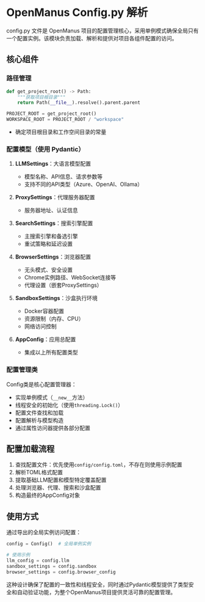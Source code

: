 # OpenManus Config.py 解析

config.py 文件是 OpenManus 项目的配置管理核心，采用单例模式确保全局只有一个配置实例。该模块负责加载、解析和提供对项目各组件配置的访问。

## 核心组件

### 路径管理
```python
def get_project_root() -> Path:
    """获取项目根目录"""
    return Path(__file__).resolve().parent.parent

PROJECT_ROOT = get_project_root()
WORKSPACE_ROOT = PROJECT_ROOT / "workspace"
```
- 确定项目根目录和工作空间目录的常量

### 配置模型（使用 Pydantic）

1. **LLMSettings**：大语言模型配置
   - 模型名称、API信息、请求参数等
   - 支持不同的API类型（Azure、OpenAI、Ollama）

2. **ProxySettings**：代理服务器配置
   - 服务器地址、认证信息

3. **SearchSettings**：搜索引擎配置
   - 主搜索引擎和备选引擎
   - 重试策略和延迟设置

4. **BrowserSettings**：浏览器配置
   - 无头模式、安全设置
   - Chrome实例路径、WebSocket连接等
   - 代理设置（嵌套ProxySettings）

5. **SandboxSettings**：沙盒执行环境
   - Docker容器配置
   - 资源限制（内存、CPU）
   - 网络访问控制

6. **AppConfig**：应用总配置
   - 集成以上所有配置类型

### 配置管理类

Config类是核心配置管理器：
- 实现单例模式（`__new__`方法）
- 线程安全的初始化（使用`threading.Lock()`）
- 配置文件查找和加载
- 配置解析与模型构造
- 通过属性访问器提供各部分配置

## 配置加载流程

1. 查找配置文件：优先使用`config/config.toml`，不存在则使用示例配置
2. 解析TOML格式配置
3. 提取基础LLM配置和模型特定覆盖配置
4. 处理浏览器、代理、搜索和沙盒配置
5. 构造最终的AppConfig对象

## 使用方式

通过导出的全局实例访问配置：
```python
config = Config()  # 全局单例实例

# 使用示例
llm_config = config.llm
sandbox_settings = config.sandbox
browser_settings = config.browser_config
```

这种设计确保了配置的一致性和线程安全，同时通过Pydantic模型提供了类型安全和自动验证功能，为整个OpenManus项目提供灵活可靠的配置管理。